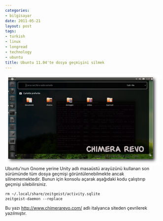 ```yaml
---
categories:
- bilgisayar
date: 2011-05-21
layout: post
tags:
- turkish
- linux
- longread
- technology
- ubuntu
title: Ubuntu 11.04'te dosya geçmişini silmek
---
```


[![](/images/cronologia-file-e-cartelle-unity.png "cronologia-file-e-cartelle-unity")](http://suatatan.wordpress.com/wp-content/uploads/2011/05/cronologia-file-e-cartelle-unity.png) Ubuntu'nun Gnome yerine Unity adlı masaüstü arayüzünü kullanan son sürümünde tüm dosya geçmişi görüntülenebilmekte ancak silinememektedir. Bunun için konsolu açarak aşağıdaki kodu çalıştırıp geçmişi silebilirsiniz.

```
rm ~/.local/share/zeitgeist/activity.sqlite
zeitgeist-daemon --replace
```

Bu yazı http://www.chimerarevo.com/ adlı italyanca siteden çevrilerek yazılmıştır.
